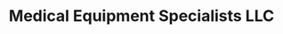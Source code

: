 ---
title: "Medical Equipment Specialists LLC"
url: /stuart/medical-equipment-specialists-llc/
shop: Sanitätshaus
---